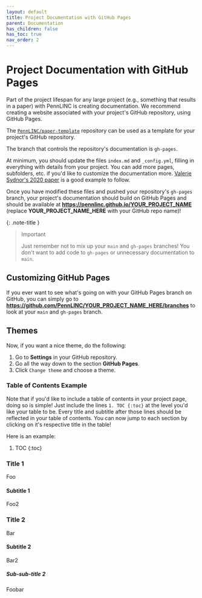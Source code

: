 ```yaml
---
layout: default
title: Project Documentation with GitHub Pages
parent: Documentation
has_children: false
has_toc: true
nav_order: 2
---
```


# Project Documentation with GitHub Pages

Part of the project lifespan for any large project (e.g., something that results in a paper) with PennLINC is creating documentation.
We recommend creating a website associated with your project's GitHub repository, using GitHub Pages.

The [`PennLINC/paper-template`](https://github.com/PennLINC/paper-template) repository can be used as a template for your project's GitHub repository.

The branch that controls the repository's documentation is `gh-pages`.

At minimum, you should update the files `index.md` and `_config.yml`,
filling in everything with details from your project.
You can add more pages, subfolders, etc. if you'd like to customize the documentation more.
[Valerie Sydnor's 2020 paper](https://github.com/PennLINC/sydnor_glucest_rewardresponsiveness_2020) is a good example to follow.

Once you have modified these files and pushed your repository's `gh-pages` branch,
your project's documentation should build on GitHub Pages and should be available at **https://pennlinc.github.io/YOUR_PROJECT_NAME**
(replace **YOUR_PROJECT_NAME_HERE** with your GitHub repo name)!

{: .note-title }
> Important
>
> Just remember not to mix up your `main` and `gh-pages` branches!
> You don't want to add code to `gh-pages` or unnecessary documentation to `main`.

## Customizing GitHub Pages

If you ever want to see what's going on with your GitHub Pages branch on GitHub,
you can simply go to **https://github.com/PennLINC/YOUR_PROJECT_NAME_HERE/branches** to look at your `main` and `gh-pages` branch.

## Themes

Now, if you want a nice theme, do the following:

1. Go to **Settings** in your GitHub repository.
2. Go all the way down to the section **GitHub Pages**.
3. Click `Change theme` and choose a theme.


### Table of Contents Example

Note that if you'd like to include a table of contents in your project page, doing so is simple!
Just include the lines ```1. TOC
{:toc}``` at the level you'd like your table to be.
Every title and subtitle after those lines should be reflected in your table of contents.
You can now jump to each section by clicking on it's respective title in the table!

Here is an example:
1. TOC
{:toc}

### Title 1
Foo
#### Subtitle 1
Foo2
### Title 2
Bar
#### Subtitle 2
Bar2
##### Sub-sub-title 2
Foobar
